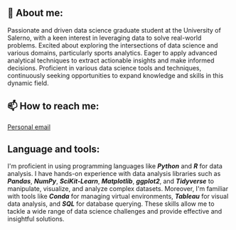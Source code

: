 ## 👋 About me:
Passionate and driven data science graduate student at the University of Salerno, with a keen interest in leveraging data to solve real-world problems. Excited about exploring the intersections of data science and various domains, particularly sports analytics. Eager to apply advanced analytical techniques to extract actionable insights and make informed decisions. Proficient in various data science tools and techniques, continuously seeking opportunities to expand knowledge and skills in this dynamic field.

## 📫 How to reach me: 
[Personal email](mailto:marinoalfonso685@gmail.com) 

## Language and tools:
I'm proficient in using programming languages like ***Python*** and ***R*** for data analysis. I have hands-on experience with data analysis libraries such as ***Pandas***, ***NumPy***, ***SciKit-Learn***, ***Matplotlib***, ***ggplot2***, and ***Tidyverse*** to manipulate, visualize, and analyze complex datasets. Moreover, I'm familiar with tools like ***Conda*** for managing virtual environments, ***Tableau*** for visual data analysis, and ***SQL*** for database querying. These skills allow me to tackle a wide range of data science challenges and provide effective and insightful solutions.
